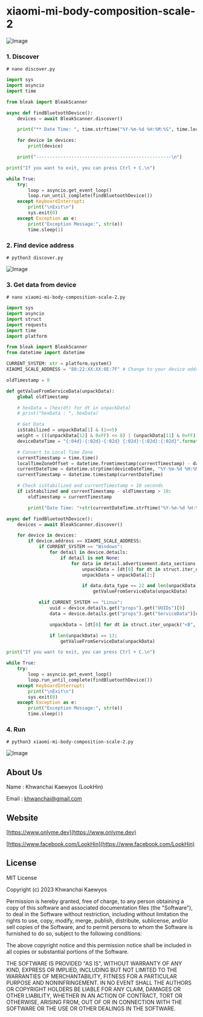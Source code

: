 # xiaomi-mi-body-composition-scale-2

![Image](https://www.onlyme.dev/github/xiaomi-mi-body-composition-scale-2/1.png?v=3)

### 1. Discover

```
# nano discover.py
```

```python
import sys
import asyncio
import time

from bleak import BleakScanner

async def findBluetoothDevice():
    devices = await BleakScanner.discover()

    print("** Date Time: ", time.strftime("%Y-%m-%d %H:%M:%S", time.localtime()), "**\n")

    for device in devices:
        print(device)

    print("--------------------------------------------------\n")

print("If you want to exit, you can press Ctrl + C.\n")

while True:
    try:
        loop = asyncio.get_event_loop()
        loop.run_until_complete(findBluetoothDevice())
    except KeyboardInterrupt:
        print("\nExit\n")
        sys.exit(0)
    except Exception as e:
        print("Exception Message:", str(e))
        time.sleep(1)
```

### 2. Find device address

```
# python3 discover.py
```

![Image](https://www.onlyme.dev/github/xiaomi-mi-body-composition-scale-2/2.png)


### 3. Get data from device

```
# nano xiaomi-mi-body-composition-scale-2.py
```

```python
import sys
import asyncio
import struct
import requests
import time
import platform

from bleak import BleakScanner
from datetime import datetime

CURRENT_SYSTEM: str = platform.system()
XIAOMI_SCALE_ADDRESS = "88:22:XX:XX:0E:7F" # Change to your device address

oldTimestamp = 0

def getValueFromServiceData(unpackData):
    global oldTimestamp

    # hexData = [hex(dt) for dt in unpackData]
    # print("hexData : ", hexData)

    # Get Data
    isStabilized = unpackData[1] & (1<<5)
    weight = (((unpackData[12] & 0xFF) << 8) | (unpackData[11] & 0xFF)) / 200.0
    deviceDateTime = "{:04d}-{:02d}-{:02d} {:02d}:{:02d}:{:02d}".format(int(((unpackData[3] & 0xFF) << 8) | unpackData[2]), int(unpackData[4]), int(unpackData[5]), int(unpackData[6]), int(unpackData[7]), int(unpackData[8]))

    # Convert to Local Time Zone
    currentTimestamp = time.time()
    localTimeZoneOffset = datetime.fromtimestamp(currentTimestamp) - datetime.utcfromtimestamp(currentTimestamp)
    currentDateTime = datetime.strptime(deviceDateTime, "%Y-%m-%d %H:%M:%S") + localTimeZoneOffset
    currentTimestamp = datetime.timestamp(currentDateTime)

    # Check isStabilized and currentTimestamp > 10 seconds
    if isStabilized and currentTimestamp - oldTimestamp > 10:
        oldTimestamp = currentTimestamp

        print("Date Time: "+str(currentDateTime.strftime("%Y-%m-%d %H:%M:%S"))+"\t\tWeight : "+str(weight))

async def findBluetoothDevice():
    devices = await BleakScanner.discover()

    for device in devices:
        if device.address == XIAOMI_SCALE_ADDRESS:
            if CURRENT_SYSTEM == "Windows":
                for detail in device.details:
                    if detail is not None:
                        for data in detail.advertisement.data_sections:
                            unpackData = [dt[0] for dt in struct.iter_unpack("<B", data.data)]
                            unpackData = unpackData[2:]

                            if data.data_type == 22 and len(unpackData) == 13:
                                getValueFromServiceData(unpackData)

            elif CURRENT_SYSTEM == "Linux":
                uuid = device.details.get("props").get("UUIDs")[0]
                data = device.details.get("props").get("ServiceData")[uuid]

                unpackData = [dt[0] for dt in struct.iter_unpack("<B", data)]

                if len(unpackData) == 13:
                    getValueFromServiceData(unpackData)

print("If you want to exit, you can press Ctrl + C.\n")

while True:
    try:
        loop = asyncio.get_event_loop()
        loop.run_until_complete(findBluetoothDevice())
    except KeyboardInterrupt:
        print("\nExit\n")
        sys.exit(0)
    except Exception as e:
        print("Exception Message:", str(e))
        time.sleep(1)
```

### 4. Run

```
# python3 xiaomi-mi-body-composition-scale-2.py
```

![Image](https://www.onlyme.dev/github/xiaomi-mi-body-composition-scale-2/3.png)


## About Us
Name : Khwanchai Kaewyos (LookHin)

Email : khwanchai@gmail.com

## Website
[https://www.onlyme.dev](https://www.onlyme.dev)

[https://www.facebook.com/LookHin](https://www.facebook.com/LookHin)


## License

MIT License

Copyright (c) 2023 Khwanchai Kaewyos

Permission is hereby granted, free of charge, to any person obtaining a copy
of this software and associated documentation files (the "Software"), to deal
in the Software without restriction, including without limitation the rights
to use, copy, modify, merge, publish, distribute, sublicense, and/or sell
copies of the Software, and to permit persons to whom the Software is
furnished to do so, subject to the following conditions:

The above copyright notice and this permission notice shall be included in all
copies or substantial portions of the Software.

THE SOFTWARE IS PROVIDED "AS IS", WITHOUT WARRANTY OF ANY KIND, EXPRESS OR
IMPLIED, INCLUDING BUT NOT LIMITED TO THE WARRANTIES OF MERCHANTABILITY,
FITNESS FOR A PARTICULAR PURPOSE AND NONINFRINGEMENT. IN NO EVENT SHALL THE
AUTHORS OR COPYRIGHT HOLDERS BE LIABLE FOR ANY CLAIM, DAMAGES OR OTHER
LIABILITY, WHETHER IN AN ACTION OF CONTRACT, TORT OR OTHERWISE, ARISING FROM,
OUT OF OR IN CONNECTION WITH THE SOFTWARE OR THE USE OR OTHER DEALINGS IN THE
SOFTWARE.
